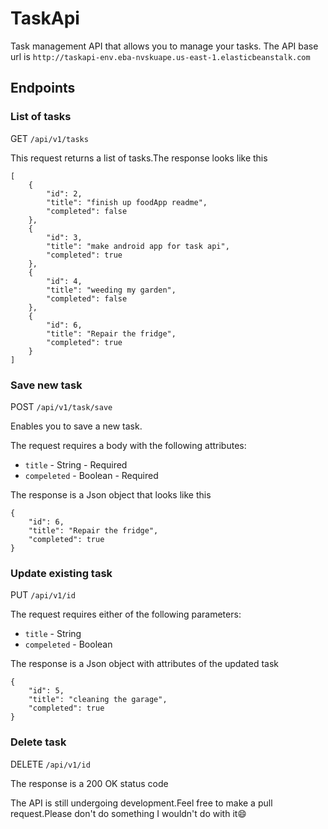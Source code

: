 # TaskApi
Task management API that allows you to manage your tasks.
The API base url is `http://taskapi-env.eba-nvskuape.us-east-1.elasticbeanstalk.com`

## Endpoints ##
### List of tasks ###
GET `/api/v1/tasks`

This request returns a list of tasks.The response looks like this
```
[
    {
        "id": 2,
        "title": "finish up foodApp readme",
        "completed": false
    },
    {
        "id": 3,
        "title": "make android app for task api",
        "completed": true
    },
    {
        "id": 4,
        "title": "weeding my garden",
        "completed": false
    },
    {
        "id": 6,
        "title": "Repair the fridge",
        "completed": true
    }
]
```
### Save new task ###
POST `/api/v1/task/save`

Enables you to save a new task.

The request requires a body with the following attributes:


 - `title` - String - Required
 - `compeleted` - Boolean - Required

The response is a Json object that looks like this

```
{
    "id": 6,
    "title": "Repair the fridge",
    "completed": true
}
```
### Update existing task ###
PUT `/api/v1/id`

The request requires either of the following parameters:

 - `title` - String 
 - `compeleted` - Boolean

The response is a Json object with attributes of the updated task
```
{
    "id": 5,
    "title": "cleaning the garage",
    "completed": true
}
```

### Delete task ###
DELETE `/api/v1/id`

The response is a 200 OK status code

The API is still undergoing development.Feel free to make a pull request.Please don't do something I wouldn't do with it😄





